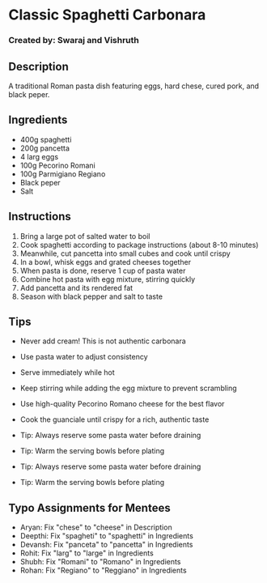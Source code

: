 # Classic Spaghetti Carbonara
### Created by: Swaraj and Vishruth

## Description
A traditional Roman pasta dish featuring eggs, hard chese, cured pork, and black peper.

## Ingredients
- 400g spaghetti
- 200g pancetta
- 4 larg eggs
- 100g Pecorino Romani
- 100g Parmigiano Regiano
- Black peper
- Salt

## Instructions
1. Bring a large pot of salted water to boil
2. Cook spaghetti according to package instructions (about 8-10 minutes)
3. Meanwhile, cut pancetta into small cubes and cook until crispy
4. In a bowl, whisk eggs and grated cheeses together
5. When pasta is done, reserve 1 cup of pasta water
6. Combine hot pasta with egg mixture, stirring quickly
7. Add pancetta and its rendered fat
8. Season with black pepper and salt to taste

## Tips
- Never add cream! This is not authentic carbonara
- Use pasta water to adjust consistency
- Serve immediately while hot
- Keep stirring while adding the egg mixture to prevent scrambling
- Use high-quality Pecorino Romano cheese for the best flavor
- Cook the guanciale until crispy for a rich, authentic taste

- Tip: Always reserve some pasta water before draining
- Tip: Warm the serving bowls before plating
- Tip: Always reserve some pasta water before draining
- Tip: Warm the serving bowls before plating

## Typo Assignments for Mentees
- Aryan: Fix "chese" to "cheese" in Description
- Deepthi: Fix "spagheti" to "spaghetti" in Ingredients
- Devansh: Fix "panceta" to "pancetta" in Ingredients
- Rohit: Fix "larg" to "large" in Ingredients
- Shubh: Fix "Romani" to "Romano" in Ingredients
- Rohan: Fix "Regiano" to "Reggiano" in Ingredients
